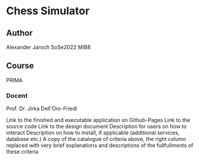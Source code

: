 # Chess Simulator
## Author
Alexander Jaroch
SoSe2022
MIB8
## Course
PRIMA
### Docent
Prof. Dr. Jirka Dell'Oro-Friedl

Link to the finished and executable application on Github-Pages
Link to the source code
Link to the design document
Description for users on how to interact
Description on how to install, if applicable (additional services, database etc.)
A copy of the catalogue of criteria above, the right column replaced with very brief explanations and descriptions of the fullfullments of these criteria
